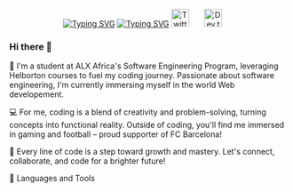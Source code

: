 <p align="center">
  <a href="https://git.io/typing-svg"  target="_blank"><img src="https://readme-typing-svg.herokuapp.com?font=Fira+Code&pause=1000&color=F7E75B&repeat=false&width=435&lines=Sabir+KOUTABI" alt="Typing SVG" /></a>
<a href="https://git.io/typing-svg"  target="_blank"><img src="https://readme-typing-svg.herokuapp.com?font=Fira+Code&pause=1000&width=435&lines=Always+Learning+new+Things;ALX+software+engineering;FullStack+developer" alt="Typing SVG" /></a>
<a href="https://twitter.com/sabirkoutabi"  target="_blank"><img width="32px" alt="Twitter" title="Twitter" src="https://i.imgur.com/OXZM1L6.png"/></a>
  &#8287;&#8287;&#8287;&#8287;&#8287;
  <a href="https://portfolio-sabir222.vercel.app/" target="_blank"><img width="32px" alt="Dev.to" title="DenverCoder1 Dev.to" src="https://i.imgur.com/mVm29vK.png"></a>
  &#8287;&#8287;&#8287;&#8287;&#8287;
</p>




### Hi there 👋
👋  I'm a student at ALX Africa's Software Engineering Program, leveraging Helborton courses to fuel my coding journey. Passionate about software engineering, I'm currently immersing myself in the world Web developement.

💻 For me, coding is a blend of creativity and problem-solving, turning concepts into functional reality. Outside of coding, you'll find me immersed in gaming and football – proud supporter of FC Barcelona!

🚀 Every line of code is a step toward growth and mastery. Let's connect, collaborate, and code for a brighter future!

🧰 Languages and Tools





<!--
**Sabir222/Sabir222** is a ✨ _special_ ✨ repository because its `README.md` (this file) appears on your GitHub profile.

Here are some ideas to get you started:

- 🔭 I’m currently working on ...
- 🌱 I’m currently learning ...
- 👯 I’m looking to collaborate on ...
- 🤔 I’m looking for help with ...
- 💬 Ask me about ...
- 📫 How to reach me: ...
- 😄 Pronouns: ...
- ⚡ Fun fact: ...
-->
